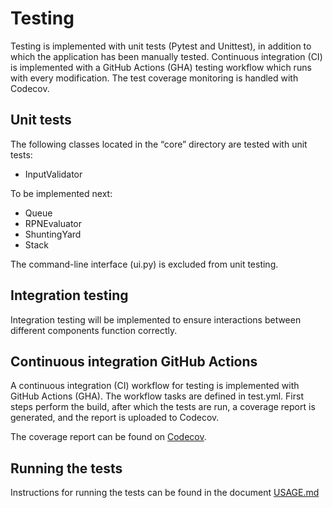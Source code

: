 # Testing 

Testing is implemented with unit tests (Pytest and Unittest), in addition to which the application has been manually tested. Continuous integration (CI) is implemented with a GitHub Actions (GHA) testing workflow which runs with every modification. The test coverage monitoring is handled with Codecov. 


## Unit tests 

The following classes located in the “core” directory are tested with unit tests:  

* InputValidator

To be implemented next:

* Queue
* RPNEvaluator
* ShuntingYard
* Stack

The command-line interface (ui.py) is excluded from unit testing.  


## Integration testing  

Integration testing will be implemented to ensure interactions between different components function correctly.  


## Continuous integration GitHub Actions

A continuous integration (CI) workflow for testing is implemented with GitHub Actions (GHA). The workflow tasks are defined in test.yml. First steps perform the build, after which the tests are run, a coverage report is generated, and the report is uploaded to Codecov.

The coverage report can be found on [Codecov](https://app.codecov.io/gh/jokijen/algolabra).


## Running the tests

Instructions for running the tests can be found in the document [USAGE.md](./documents/USAGE.md)